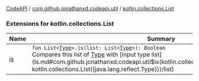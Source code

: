 [CodeAPI](../../index.md) / [com.github.jonathanxd.codeapi.util](../index.md) / [kotlin.collections.List](.)

### Extensions for kotlin.collections.List

| Name | Summary |
|---|---|
| [is](is.md) | `fun List<`[`Type`](http://docs.oracle.com/javase/6/docs/api/java/lang/reflect/Type.html)`>.is(list: List<`[`Type`](http://docs.oracle.com/javase/6/docs/api/java/lang/reflect/Type.html)`>): Boolean`<br>Compares this list of [Type](http://docs.oracle.com/javase/6/docs/api/java/lang/reflect/Type.html) with [input type list](is.md#com.github.jonathanxd.codeapi.util$is(kotlin.collections.List((java.lang.reflect.Type)), kotlin.collections.List((java.lang.reflect.Type)))/list) |
